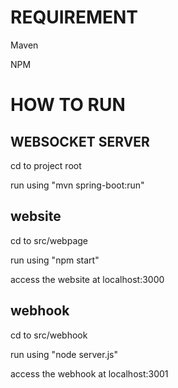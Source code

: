 # REQUIREMENT
Maven

NPM

# HOW TO RUN
## WEBSOCKET SERVER

cd to project root 

run using "mvn spring-boot:run"

## website

cd to src/webpage

run using "npm start"

access the website at localhost:3000

## webhook

cd to src/webhook

run using "node server.js"

access the webhook at localhost:3001
